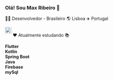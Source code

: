 ### Olá! Sou Max Ribeiro 👋


👨‍💻 Desenvolvedor - Brasileiro 🌎 Lisboa ✈️ Portugal

<a target="_blank" href="https://www.linkedin.com/in/max-weiner/">
  <img align="left" alt="LinkdeIN" width="22px" src="https://www.flaticon.com/svg/static/icons/svg/174/174857.svg" />
</a>
<br> 
❤️ Atualmente estudando 📚

<b> Flutter  
Kotlin   
Spring Boot
<br>
Java
<br>
Firebase 
<br>
mySql
<br>
</b>



<!--
**maxweiner7/maxweiner7** is a ✨ _special_ ✨ repository because its `README.md` (this file) appears on your GitHub profile.

Here are some ideas to get you started:

- 🔭 I’m currently working on ...
- 🌱 I’m currently learning ...
- 👯 I’m looking to collaborate on ...
- 🤔 I’m looking for help with ...
- 💬 Ask me about ...
- 📫 How to reach me: ...
- 😄 Pronouns: ...
- ⚡ Fun fact: ...
-->
